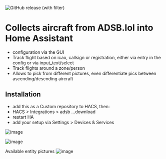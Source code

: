 ![GitHub release (with filter)](https://img.shields.io/github/v/release/vingerha/ha_adsb_lol)

# Collects aircraft from ADSB.lol into Home Assistant
- configuration via the GUI
- Track flight based on icao, callsign or registration, either via entry in the config or via input_text/select
- Track flights around a zone/person
- Allows to pick from different pictures, even differentiate pics between ascending/descnding aircraft

## Installation

- add this as a Custom repository to HACS, then:
- HACS > Integrations > adsb ...download
- restart HA
- add your setup via Settings > Devices & Services 


 ![image](https://github.com/vingerha/ha_adsb_lol/assets/44190435/7ea6450f-f403-4188-85a7-5499798df759)

 ![image](https://github.com/vingerha/ha_adsb_lol/assets/44190435/b9b4fd03-b48b-4cb5-8f93-900ae9434af9)

Available entity pictures
![image](https://github.com/vingerha/ha_adsb_lol/assets/44190435/5adb13de-17fe-4edf-ac43-78788a2f53c1)






